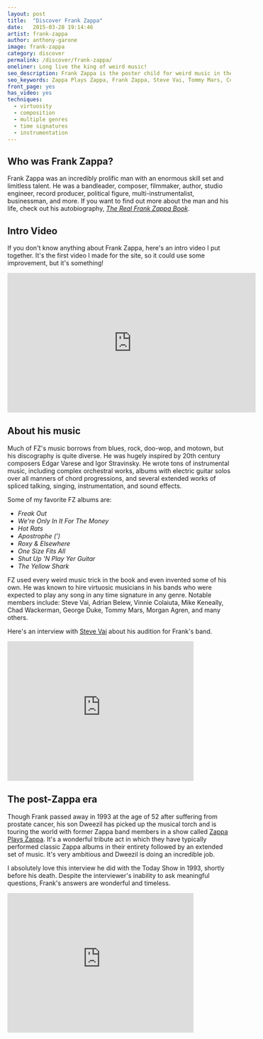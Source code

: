 ```yaml
---
layout: post
title:  "Discover Frank Zappa"
date:   2015-03-28 19:14:46
artist: frank-zappa
author: anthony-garone
image: frank-zappa
category: discover
permalink: /discover/frank-zappa/
oneliner: Long live the king of weird music!
seo_description: Frank Zappa is the poster child for weird music in the 20th century. From rock to psychedelic to chamber orchestra, he had it all.
seo_keywords: Zappa Plays Zappa, Frank Zappa, Steve Vai, Tommy Mars, Complexity, Orchestration, Virtuosity, Humor
front_page: yes
has_video: yes
techniques:
  - virtuosity
  - composition
  - multiple genres
  - time signatures
  - instrumentation
---
```

## Who was Frank Zappa?

Frank Zappa was an incredibly prolific man with an enormous skill set and limitless talent. He was a bandleader, composer, filmmaker, author, studio engineer, record producer, political figure, multi-instrumentalist, businessman, and more. If you want to find out more about the man and his life, check out his autobiography, *[The Real Frank Zappa Book](http://en.wikipedia.org/wiki/The_Real_Frank_Zappa_Book)*.

## Intro Video

If you don't know anything about Frank Zappa, here's an intro video I put together. It's the first video I made for the site, so it could use some improvement, but it's something!

<div class="video-wrapper">
<iframe width="560" height="315" src="https://www.youtube.com/embed/MnO91KMP_-w" frameborder="0" allowfullscreen=""></iframe>
</div>

## About his music

Much of FZ's music borrows from blues, rock, doo-wop, and motown, but his discography is quite diverse. He was hugely inspired by 20th century composers Edgar Varese and Igor Stravinsky. He wrote tons of instrumental music, including complex orchestral works, albums with electric guitar solos over all manners of chord progressions, and several extended works of spliced talking, singing, instrumentation, and sound effects.

Some of my favorite FZ albums are:

- *Freak Out*
- *We're Only In It For The Money*
- *Hot Rats*
- *Apostrophe (')*
- *Roxy &amp; Elsewhere*
- *One Size Fits All*
- *Shut Up 'N Play Yer Guitar*
- *The Yellow Shark*

FZ used every weird music trick in the book and even invented some of his own. He was known to hire virtuosic musicians in his bands who were expected to play any song in any time signature in any genre. Notable members include: Steve Vai, Adrian Belew, Vinnie Colaiuta, Mike Keneally, Chad Wackerman, George Duke, Tommy Mars, Morgan Agren, and many others.

Here's an interview with [Steve Vai](/discover/steve-vai) about his audition for Frank's band.

<div class="video-wrapper">
<iframe width="420" height="315" src="https://www.youtube.com/embed/Xx1RguHA4XE?rel=0" frameborder="0" allowfullscreen=""></iframe>
</div>

## The post-Zappa era

Though Frank passed away in 1993 at the age of 52 after suffering from prostate cancer, his son Dweezil has picked up the musical torch and is touring the world with former Zappa band members in a show called [Zappa Plays Zappa](http://en.wikipedia.org/wiki/Zappa_Plays_Zappa). It's a wonderful tribute act in which they have typically performed classic Zappa albums in their entirety followed by an extended set of music. It's very ambitious and Dweezil is doing an incredible job.

I absolutely love this interview he did with the Today Show in 1993, shortly before his death. Despite the interviewer's inability to ask meaningful questions, Frank's answers are wonderful and timeless.

<div class="video-wrapper">
<iframe width="420" height="315" src="https://www.youtube.com/embed/UDYzuwG-gOE?rel=0" frameborder="0" allowfullscreen=""></iframe>
</div>

